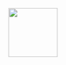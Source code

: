 <div id="header" align="center">
  <img src="https://media.giphy.com/media/QkksEGbn9YEJKJbF31/giphy.gif" width="100"/>
</div>
